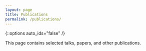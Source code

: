 ```yaml
---
layout: page
title: Publications
permalink: /publications/
---
```

{::options auto_ids="false" /}

This page contains selected talks, papers, and other publications.